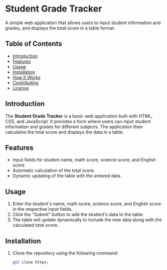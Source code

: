 # Student Grade Tracker

A simple web application that allows users to input student information and grades, and displays the total score in a table format.

## Table of Contents

- [Introduction](#introduction)
- [Features](#features)
- [Usage](#usage)
- [Installation](#installation)
- [How It Works](#how-it-works)
- [Contributing](#contributing)
- [License](#license)

## Introduction

The **Student Grade Tracker** is a basic web application built with HTML, CSS, and JavaScript. It provides a form where users can input student information and grades for different subjects. The application then calculates the total score and displays the data in a table.

## Features

- Input fields for student name, math score, science score, and English score.
- Automatic calculation of the total score.
- Dynamic updating of the table with the entered data.

## Usage

1. Enter the student's name, math score, science score, and English score in the respective input fields.
2. Click the "Submit" button to add the student's data to the table.
3. The table will update dynamically to include the new data along with the calculated total score.

## Installation

1. Clone the repository using the following command:

   ```sh
   git clone https:
